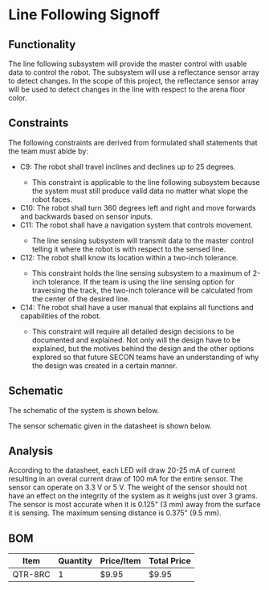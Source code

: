 # Line Following Signoff
## Functionality
The line following subsystem will provide the master control with usable data to control the robot. The subsystem will use a reflectance sensor array to detect changes. In the scope of this project, the reflectance sensor array will be used to detect changes in the line with respect to the arena floor color.

## Constraints
The following constraints are derived from formulated shall statements that the team must abide by:
<ul> 
	<li>C9: The robot shall travel inclines and declines up to 25 degrees.</li>
		<ul>
		<li>This constraint is applicable to the line following subsystem because the system must still produce valid data no matter what slope the robot faces.
		</ul>
	<li>C10: The robot shall turn 360 degrees left and right and move forwards and backwards based on sensor inputs.</li>
	<li>C11: The robot shall have a navigation system that controls movement.</li>
		<ul>
		<li>The line sensing subsystem will transmit data to the master control telling it where the robot is with respect to the sensed line.
		</ul>
	<li>C12: The robot shall know its location within a two-inch tolerance. </li>
		<ul>
		<li>This constraint holds the line sensing subsystem to a maximum of 2-inch tolerance. If the team is using the line sensing option for traversing the track, the two-inch tolerance will be calculated from the center of the desired line.
		</ul>
	<li>C14: The robot shall have a user manual that explains all functions and capabilities of the robot.</li>
		<ul> 
		<li>This constraint will require all detailed design decisions to be documented and explained. Not only will the design have to be explained, but the motives behind the design and the other options explored so that future SECON teams have an understanding of why the design was created in a certain manner.
		</ul>
</ul>

## Schematic
The schematic of the system is shown below.

The sensor schematic given in the datasheet is shown below.

## Analysis
According to the datasheet, each LED will draw 20-25 mA of current resulting in an overal current draw of 100 mA for the entire sensor. The sensor can operate on 3.3 V or 5 V. The weight of the sensor should not have an effect on the integrity of the system as it weighs just over 3 grams. The sensor is most accurate when it is 0.125" (3 mm) away from the surface it is sensing. The maximum sensing distance is 0.375" (9.5 mm).

## BOM
| Item | Quantity | Price/Item | Total Price | 
|-|-|-|-| 
| QTR-8RC | 1 | $9.95 | $9.95| 
